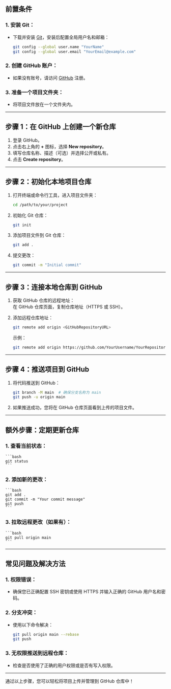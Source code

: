 ## 前置条件

### 1. 安装 Git：
- 下载并安装 [Git](https://git-scm.com/)，安装后配置全局用户名和邮箱：

    ```bash
    git config --global user.name "YourName"
    git config --global user.email "YourEmail@example.com"
    ```

### 2. 创建 GitHub 账户：
- 如果没有账号，请访问 [GitHub](https://github.com/) 注册。

### 3. 准备一个项目文件夹：
- 将项目文件放在一个文件夹内。

---

## 步骤 1：在 GitHub 上创建一个新仓库

1. 登录 GitHub。
2. 点击右上角的 **+** 图标，选择 **New repository**。
3. 填写仓库名称、描述（可选）并选择公开或私有。
4. 点击 **Create repository**。

---

## 步骤 2：初始化本地项目仓库

1. 打开终端或命令行工具，进入项目文件夹：

    ```bash
    cd /path/to/your/project
    ```

2. 初始化 Git 仓库：

    ```bash
    git init
    ```

3. 添加项目文件到 Git 仓库：

    ```bash
    git add .
    ```

4. 提交更改：

    ```bash
    git commit -m "Initial commit"
    ```

---

## 步骤 3：连接本地仓库到 GitHub

1. 获取 GitHub 仓库的远程地址：  
   在 GitHub 仓库页面，复制仓库地址（HTTPS 或 SSH）。

2. 添加远程仓库地址：

    ```bash
    git remote add origin <GitHubRepositoryURL>
    ```

   示例：

    ```bash
    git remote add origin https://github.com/YourUsername/YourRepository.git
    ```

---

## 步骤 4：推送项目到 GitHub

1. 将代码推送到 GitHub：

    ```bash
    git branch -M main  # 确保分支名称为 main
    git push -u origin main
    ```

2. 如果推送成功，您将在 GitHub 仓库页面看到上传的项目文件。

---

## 额外步骤：定期更新仓库

### 1. 查看当前状态：

    ```bash
    git status
    ```

### 2. 添加新的更改：

    ```bash
    git add .
    git commit -m "Your commit message"
    git push
    ```

### 3. 拉取远程更改（如果有）：

    ```bash
    git pull origin main
    ```

---

## 常见问题及解决方法

### 1. 权限错误：
- 确保您已正确配置 SSH 密钥或使用 HTTPS 并输入正确的 GitHub 用户名和密码。

### 2. 分支冲突：
- 使用以下命令解决：

    ```bash
    git pull origin main --rebase
    git push
    ```

### 3. 无权限推送到远程仓库：
- 检查是否使用了正确的用户权限或是否有写入权限。

---

通过以上步骤，您可以轻松将项目上传并管理到 GitHub 仓库中！
